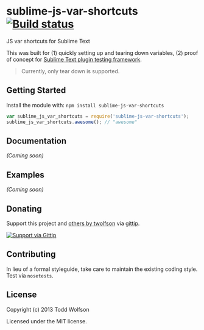 # sublime-js-var-shortcuts [![Build status](https://travis-ci.org/twolfson/sublime-js-var-shortcuts.png?branch=master)](https://travis-ci.org/twolfson/sublime-js-var-shortcuts)

JS var shortcuts for Sublime Text

This was built for (1) quickly setting up and tearing down variables, (2) proof of concept for [Sublime Text plugin testing framework][sublime-plugin-tests].

> Currently, only tear down is supported.

[sublime-plugin-tests]: https://github.com/twolfson/sublime-plugin-tests/

## Getting Started
Install the module with: `npm install sublime-js-var-shortcuts`

```javascript
var sublime_js_var_shortcuts = require('sublime-js-var-shortcuts');
sublime_js_var_shortcuts.awesome(); // "awesome"
```

## Documentation
_(Coming soon)_

## Examples
_(Coming soon)_

## Donating
Support this project and [others by twolfson][gittip] via [gittip][].

[![Support via Gittip][gittip-badge]][gittip]

[gittip-badge]: https://rawgithub.com/twolfson/gittip-badge/master/dist/gittip.png
[gittip]: https://www.gittip.com/twolfson/

## Contributing
In lieu of a formal styleguide, take care to maintain the existing coding style. Test via `nosetests`.

## License
Copyright (c) 2013 Todd Wolfson

Licensed under the MIT license.
